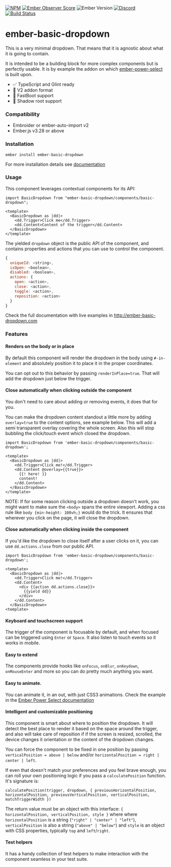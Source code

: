 
[![NPM](https://badge.fury.io/js/ember-basic-dropdown.svg)](https://www.npmjs.com/package/ember-basic-dropdown)
[![Ember Observer Score](https://emberobserver.com/badges/ember-basic-dropdown.svg)](http://emberobserver.com/addons/ember-basic-dropdown)
![Ember Version](https://img.shields.io/badge/ember->=3.28-brightgreen.svg)
[![Discord](https://img.shields.io/badge/chat-discord-blue?style=flat&logo=discord)](https://discord.com/channels/480462759797063690/486202731766349824)
[![Build Status](https://github.com/cibernox/ember-basic-dropdown/actions/workflows/ci.yml/badge.svg?branch=master)](https://github.com/cibernox/ember-basic-dropdown)

# ember-basic-dropdown

This is a very minimal dropdown. That means that it is agnostic about what it is going to contain.

It is intended to be a building block for more complex components but is perfectly usable. It is
by example the addon on which [ember-power-select](https://www.ember-power-select.com) is built upon.

- ✅ TypeScript and Glint ready
- 🧵 V2 addon format
- 🚀 FastBoot support
- 🫚 Shadow root support

### Compatibility

- Embroider or ember-auto-import v2
- Ember.js v3.28 or above

### Installation

```
ember install ember-basic-dropdown
```

For more installation details see [documentation](https://ember-basic-dropdown.com/docs/installation)

### Usage

This component leverages contextual components for its API:

```glimmer-ts
import BasicDropdown from "ember-basic-dropdown/components/basic-dropdown";

<template>
  <BasicDropdown as |dd|>
    <dd.Trigger>Click me</dd.Trigger>
    <dd.Content>Content of the trigger</dd.Content>
  </BasicDropdown>
</template>
```

The yielded `dropdown` object is the public API of the component, and contains
properties and actions that you can use to control the component.

```js
{
  uniqueId: <string>,
  isOpen: <boolean>,
  disabled: <boolean>,
  actions: {
    open: <action>,
    close: <action>,
    toggle: <action>,
    reposition: <action>
  }
}
```

Check the full documentation with live examples in http://ember-basic-dropdown.com

### Features

#### Renders on the body or in place

By default this component will render the dropdown in the body using `#-in-element` and absolutely
position it to place it in the proper coordinates.

You can opt out to this behavior by passing `renderInPlace=true`. That will add the dropdown just
below the trigger.

#### Close automatically when clicking outside the component

You don't need to care about adding or removing events, it does that for you.

You can make the dropdown content standout a little more by adding `overlay=true` to the content options, see example below. This will add a semi transparent overlay covering the whole screen. Also this will stop bubbling the click/touch event which closed the dropdown.

```glimmer-ts
import BasicDropdown from 'ember-basic-dropdown/components/basic-dropdown';

<template>
  <BasicDropdown as |dd|>
    <dd.Trigger>Click me!</dd.Trigger>
    <dd.Content @overlay={{true}}>
      {{! here! }}
      content!
    </dd.Content>
  </BasicDropdown>
</template>
```

NOTE: If for some reason clicking outside a dropdown doesn't work, you might want to make sure the `<body>` spans the entire viewport. Adding a css rule like `body {min-height: 100vh;}` would do the trick. It ensures that wherever you click on the page, it will close the dropdown.

#### Close automatically when clicking inside the component

If you'd like the dropdown to close itself after a user clicks on it, you can use `dd.actions.close` from our public API.

```glimmer-ts
import BasicDropdown from 'ember-basic-dropdown/components/basic-dropdown';

<template>
  <BasicDropdown as |dd|>
    <dd.Trigger>Click me!</dd.Trigger>
    <dd.Content>
      <div {{action dd.actions.close}}>
        {{yield dd}}
      </div>
    </dd.Content>
  </BasicDropdown>
<template>
```

#### Keyboard and touchscreen support

The trigger of the component is focusable by default, and when focused can be triggered using `Enter` or `Space`.
It also listen to touch events so it works in mobile.

#### Easy to extend

The components provide hooks like `onFocus`, `onBlur`, `onKeydown`, `onMouseEnter` and more so
you can do pretty much anything you want.

#### Easy to animate.

You can animate it, in an out, with just CSS3 animations.
Check the example in the [Ember Power Select documentation](http://www.ember-power-select.com/cookbook/css-animations)

#### Intelligent and customizable positioning

This component is smart about where to position the dropdown. It will detect the best place to render
it based on the space around the trigger, and also will take care of reposition if if the screen is
resized, scrolled, the device changes it orientation or the content of the dropdown changes.

You can force the component to be fixed in one position by passing `verticalPosition = above | below` and/or `horizontalPosition = right | center | left`.

If even that doesn't match your preferences and you feel brave enough, you can roll your own positioning logic if you pass a `calculatePosition`
function. It's signature is:

```
calculatePosition(trigger, dropdown, { previousHorizontalPosition, horizontalPosition, previousVerticalPosition, verticalPosition, matchTriggerWidth })
```

The return value must be an object with this interface: `{ horizontalPosition, verticalPosition, style }` where
where `horizontalPosition` is a string (`"right" | "center" | "left"`), `verticalPosition` is also a string
(`"above" | "below"`) and `style` is an object with CSS properties, typically `top` and `left`/`right`.

#### Test helpers

It has a handy collection of test helpers to make interaction with the component seamless in your
test suite.
